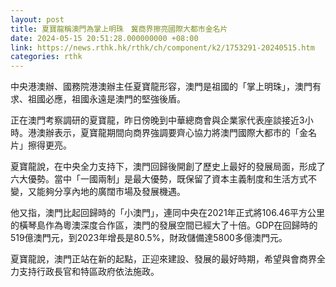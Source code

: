 ```yaml
---
layout: post
title: 夏寶龍稱澳門為掌上明珠　冀商界擦亮國際大都市金名片
date: 2024-05-15 20:51:28.000000000 +08:00
link: https://news.rthk.hk/rthk/ch/component/k2/1753291-20240515.htm
categories: rthk
---
```


中央港澳辦、國務院港澳辦主任夏寶龍形容，澳門是祖國的「掌上明珠」，澳門有求、祖國必應，祖國永遠是澳門的堅強後盾。

正在澳門考察調研的夏寶龍，昨日傍晚到中華總商會與企業家代表座談接近3小時。港澳辦表示，夏寶龍期間向商界強調要齊心協力將澳門國際大都市的「金名片」擦得更亮。

夏寶龍說，在中央全力支持下，澳門回歸後開創了歷史上最好的發展局面，形成了六大優勢。當中「一國兩制」是最大優勢，既保留了資本主義制度和生活方式不變，又能夠分享內地的廣闊市場及發展機遇。

他又指，澳門比起回歸時的「小澳門」，連同中央在2021年正式將106.46平方公里的橫琴島作為粵澳深度合作區，澳門的發展空間已經大了十倍。GDP在回歸時的519億澳門元，到2023年增長是80.5%，財政儲備達5800多億澳門元。

夏寶龍說，澳門正站在新的起點，正迎來建設、發展的最好時期，希望與會商界全力支持行政長官和特區政府依法施政。
